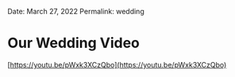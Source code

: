 
Date: March 27, 2022
Permalink: wedding

# Our Wedding Video

[https://youtu.be/pWxk3XCzQbo](https://youtu.be/pWxk3XCzQbo)
